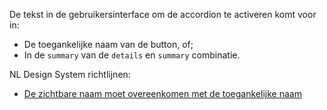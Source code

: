 <!-- @license CC0-1.0 -->

De tekst in de gebruikersinterface om de accordion te activeren komt voor in:

- De toegankelijke naam van de button, of;
- In de `summary` van de `details` en `summary` combinatie.

NL Design System richtlijnen:

- [De zichtbare naam moet overeenkomen met de toegankelijke naam](/richtlijnen/formulieren/labels/zichtbare-naam/)
